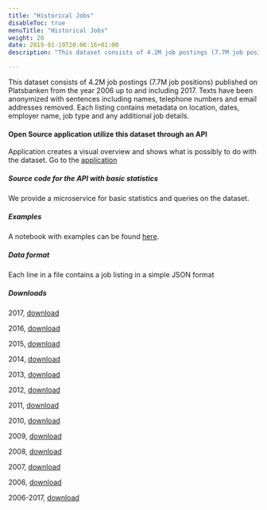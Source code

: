 ```yaml
---
title: "Historical Jobs"
disableToc: true
menuTitle: "Historical Jobs"
weight: 20
date: 2019-01-19T20:06:16+01:00
description: "This dataset consists of 4.2M job postings (7.7M job positions) published on Platsbanken from the year 2006 up to and including 2017"

---
```


This dataset consists of 4.2M job postings (7.7M job positions) published on Platsbanken from the year 2006 up to and including 2017. Texts have been anonymized with sentences including names, telephone numbers and email addresses removed.
Each listing contains metadata on location, dates, employer name, job type and any additional job details.

#### Open Source application utilize this dataset through an API
Application creates a visual overview and shows what is possibly to do with the dataset.
Go to the [application](http://historik.azurewebsites.net/)


##### Source code for the API with basic statistics
We provide a microservice for basic statistics and queries on the dataset.

##### Examples
A notebook with examples can be found [here](https://github.com/simonbe/afhistorik/blob/master/notebooks/API_description.ipynb).

##### Data format
Each line in a file contains a job listing in a simple JSON format

##### Downloads
2017, [download](https://simonbe.blob.core.windows.net/afhistorik/2017.zip)

2016, [download](https://simonbe.blob.core.windows.net/afhistorik/2016.zip)

2015, [download](https://simonbe.blob.core.windows.net/afhistorik/2015.zip)

2014, [download](https://simonbe.blob.core.windows.net/afhistorik/2014.zip)

2013, [download](https://simonbe.blob.core.windows.net/afhistorik/2013.zip)

2012, [download](https://simonbe.blob.core.windows.net/afhistorik/2012.zip)

2011, [download](https://simonbe.blob.core.windows.net/afhistorik/2011.zip)

2010, [download](https://simonbe.blob.core.windows.net/afhistorik/2010.zip)

2009, [download](https://simonbe.blob.core.windows.net/afhistorik/2009.zip)

2008, [download](https://simonbe.blob.core.windows.net/afhistorik/2008.zip)

2007, [download](https://simonbe.blob.core.windows.net/afhistorik/2007.zip)

2006, [download](https://simonbe.blob.core.windows.net/afhistorik/2006.zip)

2006-2017, [download](https://simonbe.blob.core.windows.net/afhistorik/pb2006_2017.zip)
